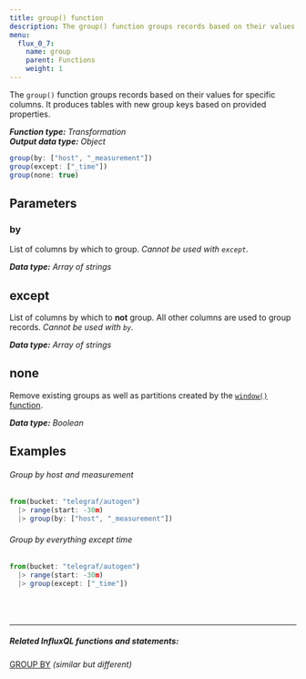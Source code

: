 ```yaml
---
title: group() function
description: The group() function groups records based on their values for specific columns.
menu:
  flux_0_7:
    name: group
    parent: Functions
    weight: 1
---
```


The `group()` function groups records based on their values for specific columns.
It produces tables with new group keys based on provided properties.

_**Function type:** Transformation_  
_**Output data type:** Object_

```js
group(by: ["host", "_measurement"])
group(except: ["_time"])
group(none: true)
```

## Parameters

### by
List of columns by which to group.
_Cannot be used with `except`._

_**Data type:** Array of strings_

## except
List of columns by which to **not** group.
All other columns are used to group records.
_Cannot be used with `by`._

_**Data type:** Array of strings_

## none
Remove existing groups as well as partitions created by the [`window()` function](../window).

_**Data type:** Boolean_

## Examples

###### Group by host and measurement
```js
from(bucket: "telegraf/autogen")
  |> range(start: -30m)
  |> group(by: ["host", "_measurement"])
```

###### Group by everything except time
```js
from(bucket: "telegraf/autogen")
  |> range(start: -30m)
  |> group(except: ["_time"])
```

<hr style="margin-top:4rem"/>

##### Related InfluxQL functions and statements:
[GROUP BY](/influxdb/latest/query_language/data_exploration/#the-group-by-clause) _(similar but different)_
